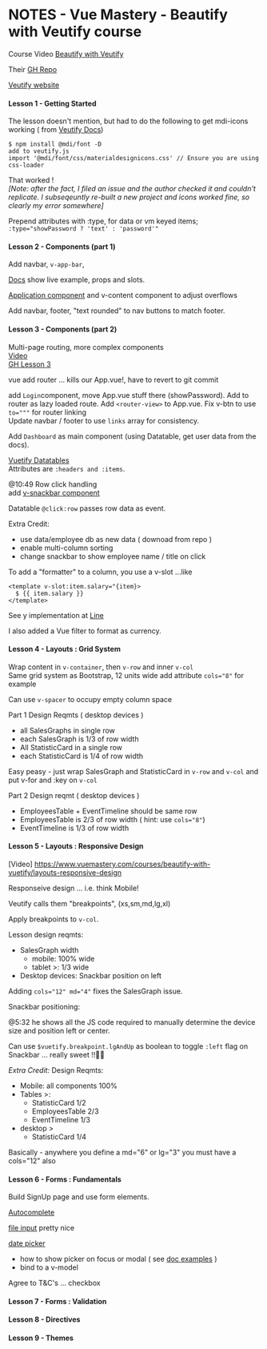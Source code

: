 # NOTES - Vue Mastery - Beautify with Veutify course

Course Video [Beautify with Veutify](https://www.vuemastery.com/courses/beautify-with-vuetify/getting-started-with-vuetify)

Their [GH Repo](https://github.com/Code-Pop/beautify-with-vuetify/tree/Lesson-1-BEGIN) 

[Veutify website](https://vuetifyjs.com/en/getting-started/quick-start/)

#### Lesson 1 - Getting Started

The lesson doesn't mention, but had to do the following to get mdi-icons working ( from [Veutify Docs](https://vuetifyjs.com/en/customization/icons/#icons))
```
$ npm install @mdi/font -D
add to veutify.js
import '@mdi/font/css/materialdesignicons.css' // Ensure you are using css-loader
```
That worked !  
_[Note: after the fact, I filed an issue and the author checked it and couldn't replicate.  I
subseqeuntly re-built a new project and icons worked fine, so clearly my error somewhere]_

Prepend attributes with :type, for data or vm keyed items;  
`:type="showPassword ? 'text' : 'password'"`

#### Lesson 2 - Components (part 1)

Add navbar, `v-app-bar`, 

[Docs](https://vuetifyjs.com/en/components/app-bars/) show live example, props and slots.

[Application component](https://vuetifyjs.com/en/components/application/) and v-content component to adjust overflows

Add navbar, footer, "text rounded" to nav buttons to match footer.

#### Lesson 3 - Components (part 2)
Multi-page routing, more complex components          
[Video](https://www.vuemastery.com/courses/beautify-with-vuetify/components-part-2)  
[GH Lesson 3](https://github.com/Code-Pop/beautify-with-vuetify/tree/Lesson-3-BEGIN)   

vue add router ... kills our App.vue!, have to revert to git commit

add `Login`component, move App.vue stuff there (showPassword).  Add to router
as lazy loaded route.  Add `<router-view>` to App.vue.
Fix v-btn to use `to="""` for router linking  
Update navbar / footer to use `links` array for consistency.

Add `Dashboard` as main component (using Datatable, get user data from the docs).

[Vuetify Datatables](https://vuetifyjs.com/en/components/data-tables/)  
Attributes are `:headers and :items`.

@10:49 Row click handling  
add [v-snackbar component](https://vuetifyjs.com/en/components/snackbars/#snackbars)  

Datatable `@click:row` passes row data as event.

Extra Credit:
 * use data/employee db as new data ( downoad from repo )
 * enable multi-column sorting
 * change snackbar to show employee name  / title on click
 
To add a "formatter" to a column, you use a v-slot ...like
``` 
<template v-slot:item.salary="{item}>
  $ {{ item.salary }}
</template>
```        
See y implementation at [Line](https://github.com/stlsmiths/veutify-dashboard/blob/master/src/views/Dashboard.vue#L13)

I also added a Vue filter to format as currency.

#### Lesson 4 - Layouts : Grid System 

Wrap content in `v-container`, then `v-row` and inner `v-col`  
Same grid system as Bootstrap, 12 units wide
add attribute `cols="8"` for example

Can use `v-spacer` to occupy empty column space

Part 1 Design Reqmts ( desktop devices )
 * all SalesGraphs in single row
 * each SalesGraph is 1/3 of row width
 * All StatisticCard in a single row
 * each StatisticCard is 1/4 of row width 

Easy peasy - just wrap SalesGraph and StatisticCard in `v-row` and `v-col` and put v-for and :key 
on `v-col`

Part 2 Design reqmt ( desktop devices )
 * EmployeesTable + EventTimeline should be same row
 * EmployeesTable is 2/3 of row width  ( hint: use `cols="8"`)
 * EventTimeline is 1/3 of row width 
 
#### Lesson 5 - Layouts : Responsive Design

[Video] https://www.vuemastery.com/courses/beautify-with-vuetify/layouts-responsive-design

Responseive design ... i.e. think Mobile!

Veutify calls them "breakpoints", (xs,sm,md,lg,xl)

Apply breakpoints to `v-col`.

Lesson design reqmts:
 * SalesGraph width 
   * mobile:  100% wide
   * tablet >:  1/3 wide
 * Desktop devices:  Snackbar position on left

Adding `cols="12" md="4"` fixes the SalesGraph issue.

Snackbar positioning:

@5:32 he shows all the JS code required to manually determine the
device size and position left or center.

Can use `$vuetify.breakpoint.lgAndUp` as boolean to toggle `:left` flag 
on Snackbar ... really sweet !!👍🏼

*Extra Credit:*
Design Reqmts:
 * Mobile:  all components 100%
 * Tables >:
    * StatisticCard 1/2
    * EmployeesTable 2/3
    * EventTimeline 1/3
 * desktop >
    * StatisticCard 1/4

Basically - anywhere you define a md="6" or lg="3" you must have a cols="12" also

#### Lesson 6 - Forms : Fundamentals

Build SignUp page and use form elements.

[Autocomplete](https://vuetifyjs.com/en/components/autocompletes/#autocompletes)

[file input](https://vuetifyjs.com/en/components/file-inputs/#file-inputs)  pretty nice

[date picker](https://vuetifyjs.com/en/components/date-pickers/)
 * how to show picker on focus or modal  ( see [doc examples](https://vuetifyjs.com/en/components/date-pickers/#examples)  )
 * bind to a v-model

Agree to T&C's ... checkbox 

 



#### Lesson 7 - Forms : Validation

#### Lesson 8 - Directives

#### Lesson 9 - Themes




